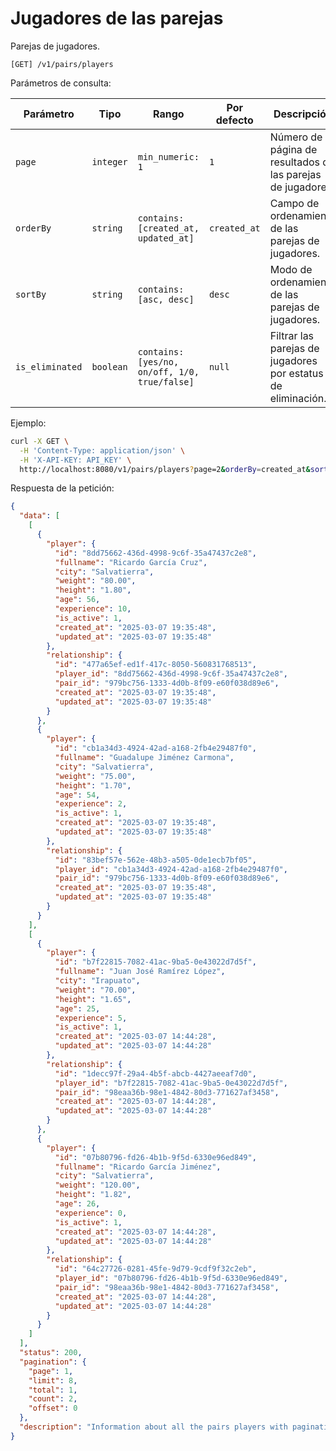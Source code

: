 # Jugadores de las parejas

Parejas de jugadores.

```
[GET] /v1/pairs/players
```

Parámetros de consulta:

| Parámetro | Tipo | Rango | Por defecto | Descripción |
| --------- | ---- | ----- | ----------- | ----------- |
| `page` | `integer` | `min_numeric: 1` | `1` | Número de la página de resultados de las parejas de jugadores. |
| `orderBy` | `string` | `contains: [created_at, updated_at]` | `created_at` | Campo de ordenamiento de las parejas de jugadores. |
| `sortBy` | `string` | `contains: [asc, desc]` | `desc` | Modo de ordenamiento de las parejas de jugadores. |
| `is_eliminated` | `boolean` | `contains: [yes/no, on/off, 1/0, true/false]` | `null` | Filtrar las parejas de jugadores por estatus de eliminación. |

Ejemplo:

```bash
curl -X GET \
  -H 'Content-Type: application/json' \
  -H 'X-API-KEY: API_KEY' \
  http://localhost:8080/v1/pairs/players?page=2&orderBy=created_at&sortBy=desc&is_eliminated=true
```

Respuesta de la petición:

```json
{
  "data": [
    [
      {
        "player": {
          "id": "8dd75662-436d-4998-9c6f-35a47437c2e8",
          "fullname": "Ricardo García Cruz",
          "city": "Salvatierra",
          "weight": "80.00",
          "height": "1.80",
          "age": 56,
          "experience": 10,
          "is_active": 1,
          "created_at": "2025-03-07 19:35:48",
          "updated_at": "2025-03-07 19:35:48"
        },
        "relationship": {
          "id": "477a65ef-ed1f-417c-8050-560831768513",
          "player_id": "8dd75662-436d-4998-9c6f-35a47437c2e8",
          "pair_id": "979bc756-1333-4d0b-8f09-e60f038d89e6",
          "created_at": "2025-03-07 19:35:48",
          "updated_at": "2025-03-07 19:35:48"
        }
      },
      {
        "player": {
          "id": "cb1a34d3-4924-42ad-a168-2fb4e29487f0",
          "fullname": "Guadalupe Jiménez Carmona",
          "city": "Salvatierra",
          "weight": "75.00",
          "height": "1.70",
          "age": 54,
          "experience": 2,
          "is_active": 1,
          "created_at": "2025-03-07 19:35:48",
          "updated_at": "2025-03-07 19:35:48"
        },
        "relationship": {
          "id": "83bef57e-562e-48b3-a505-0de1ecb7bf05",
          "player_id": "cb1a34d3-4924-42ad-a168-2fb4e29487f0",
          "pair_id": "979bc756-1333-4d0b-8f09-e60f038d89e6",
          "created_at": "2025-03-07 19:35:48",
          "updated_at": "2025-03-07 19:35:48"
        }
      }
    ],
    [
      {
        "player": {
          "id": "b7f22815-7082-41ac-9ba5-0e43022d7d5f",
          "fullname": "Juan José Ramírez López",
          "city": "Irapuato",
          "weight": "70.00",
          "height": "1.65",
          "age": 25,
          "experience": 5,
          "is_active": 1,
          "created_at": "2025-03-07 14:44:28",
          "updated_at": "2025-03-07 14:44:28"
        },
        "relationship": {
          "id": "1decc97f-29a4-4b5f-abcb-4427aeeaf7d0",
          "player_id": "b7f22815-7082-41ac-9ba5-0e43022d7d5f",
          "pair_id": "98eaa36b-98e1-4842-80d3-771627af3458",
          "created_at": "2025-03-07 14:44:28",
          "updated_at": "2025-03-07 14:44:28"
        }
      },
      {
        "player": {
          "id": "07b80796-fd26-4b1b-9f5d-6330e96ed849",
          "fullname": "Ricardo García Jiménez",
          "city": "Salvatierra",
          "weight": "120.00",
          "height": "1.82",
          "age": 26,
          "experience": 0,
          "is_active": 1,
          "created_at": "2025-03-07 14:44:28",
          "updated_at": "2025-03-07 14:44:28"
        },
        "relationship": {
          "id": "64c27726-0281-45fe-9d79-9cdf9f32c2eb",
          "player_id": "07b80796-fd26-4b1b-9f5d-6330e96ed849",
          "pair_id": "98eaa36b-98e1-4842-80d3-771627af3458",
          "created_at": "2025-03-07 14:44:28",
          "updated_at": "2025-03-07 14:44:28"
        }
      }
    ]
  ],
  "status": 200,
  "pagination": {
    "page": 1,
    "limit": 8,
    "total": 1,
    "count": 2,
    "offset": 0
  },
  "description": "Information about all the pairs players with pagination"
}
```
